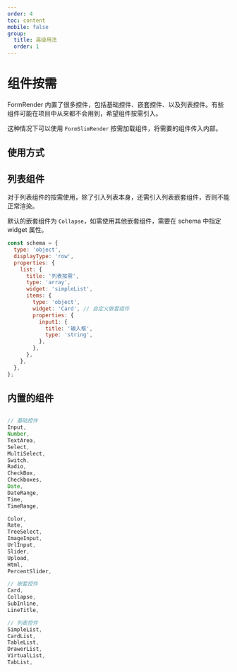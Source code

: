 ```yaml
---
order: 4
toc: content
mobile: false
group: 
  title: 高级用法
  order: 1
---
```


# 组件按需
FormRender 内置了很多控件，包括基础控件、嵌套控件、以及列表控件。有些组件可能在项目中从来都不会用到，希望组件按需引入。

这种情况下可以使用 `FormSlimRender` 按需加载组件，将需要的组件传入内部。


## 使用方式

<code src="./demo/form-slim/basic.tsx"></code>

## 列表组件

对于列表组件的按需使用，除了引入列表本身，还需引入列表嵌套组件，否则不能正常渲染。

<code src="./demo/form-slim/form-list.tsx"></code>

默认的嵌套组件为 `Collapse`，如需使用其他嵌套组件，需要在 schema 中指定 widget 属性。
```js
const schema = {
  type: 'object',
  displayType: 'row',
  properties: {
    list: {
      title: '列表按需',
      type: 'array',
      widget: 'simpleList',
      items: {
        type: 'object',
        widget: 'Card', // 自定义嵌套组件
        properties: {
          input1: {
            title: '输入框',
            type: 'string',
          },
        },
      },
    },
  },
};
```

## 内置的组件
```js

// 基础控件
Input,
Number,
TextArea,
Select,
MultiSelect,
Switch,
Radio,
CheckBox,
Checkboxes,
Date,
DateRange,
Time,
TimeRange,

Color,
Rate,
TreeSelect,
ImageInput,
UrlInput,
Slider,
Upload,
Html,
PercentSlider,

// 嵌套控件
Card,
Collapse,
SubInline,
LineTitle,

// 列表控件
SimpleList,
CardList,
TableList,
DrawerList,
VirtualList,
TabList,
```
